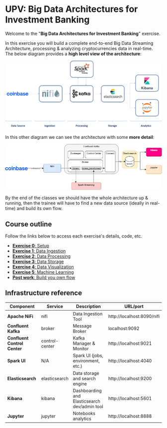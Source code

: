 # UPV: Big Data Architectures for Investment Banking

Welcome to the "**Big Data Architectures for Investment Banking**" exercise.

In this exercise you will build a complete end-to-end Big Data Streaming Architecture, processing & analyzing cryptocurrencies data in real-time.
The below diagram provides a **high level view of the architecture**:

![Exercise architecture](img/architecture.png)

In this other diagram we can see the architecture with some **more detail**:

![Detailed architecture](img/architecture_detailed.png)

By the end of the classes we should have the whole architecture up & running, then the trainee will have to find a new data source (ideally in real-time) and build its own flow.

## Course outline

Follow the links below to access each exercise's details, code, etc.

* [**Exercise 0**: Setup](exercise0_setup)
* [**Exercise 1**: Data Ingestion](exercise1_data_ingestion)
* [**Exercise 2**: Data Processing](exercise2_data_processing)
* [**Exercise 3**: Data Storage](exercise3_data_storage)
* [**Exercise 4**: Data Visualization](exercise4_data_visualization)
* [**Exercise 5**: Machine Learning](exercise5_machine_learning)
* [**Post work**: Build you own flow](post_work)

## Infrastructure reference

| Component | Service | Description | URL/port |
| ------------- | ------------- | ------------- | ------------- |
| **Apache NiFi**  | nifi | Data Ingestion Tool  | http://localhost:8090/nifi  |
| **Confluent Kafka**  | broker | Message Broker  | localhost:9092  |
| **Confluent Control Center**  | control-center | Kafka Manager & Monitor  |  http://localhost:9021  |
| **Spark UI** | N/A | Spark UI (jobs, environment, etc.) | http://localhost:4040 |
| **Elasticsearch**  | elasticsearch | Data storage and search engine  | http://localhost:9200  |
| **Kibana**  | kibana | Dashboarding and Elasticsearch dev/admin tool  | http://localhost:5601  |
| **Jupyter**  | jupyter | Notebooks analytics  | http://localhost:8888  |
